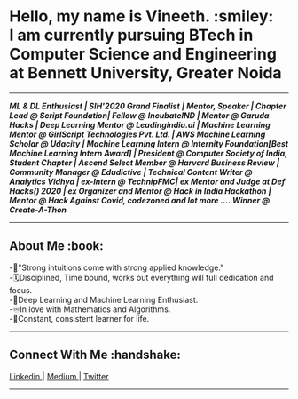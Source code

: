 <h1>Hello, my name is Vineeth. :smiley: <br>
I am currently pursuing BTech in Computer Science and Engineering at Bennett University, Greater Noida
</h1>
<hr>
<b><i>
ML & DL Enthusiast | SIH'2020 Grand Finalist | Mentor, Speaker | Chapter Lead @ Script Foundation| Fellow @ IncubateIND | Mentor @ Garuda Hacks | Deep Learning Mentor @ Leadingindia.ai | Machine Learning Mentor @ GirlScript Technologies Pvt. Ltd. | AWS Machine Learning Scholar @ Udacity | Machine Learning Intern @ Internity Foundation[Best Machine Learning Intern Award] | President @ Computer Society of India, Student Chapter | Ascend Select Member @ Harvard Business Review | Community Manager @ Edudictive | Technical Content Writer @ Analytics Vidhya | ex-Intern @ TechnipFMC| ex Mentor and Judge at Def Hacks() 2020 | ex Organizer and Mentor @ Hack in India Hackathon | Mentor @ Hack Against Covid, codezoned and lot more ....
Winner @ Create-A-Thon
</i></b>

<hr>
<h2>About Me :book: </h2>

-:repeat:"Strong intuitions come with strong applied knowledge." <br>
-:spiral_calendar:Disciplined, Time bound, works out everything will full dedication and focus. <br>
-:scroll:Deep Learning and Machine Learning Enthusiast. <br>
-:infinity:In love with Mathematics and Algorithms. <br>
-:100:Constant, consistent learner for life. 

<hr>
<h2>Connect With Me :handshake: </h2>
<a href = "https://www.linkedin.com/in/vineeth-m-318695170/"> Linkedin </a> <span> | </span>
<a href = "https://medium.com/@vinscoder1627/"> Medium </a> <span> | </span>
<a href = "https://twitter.com/vineethm1627/"> Twitter </a> 

<hr>
